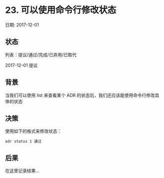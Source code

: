 # 23. 可以使用命令行修改状态

日期: 2017-12-01

## 状态

列表：提议/通过/完成/已弃用/已取代

2017-12-01 提议

## 背景

当我们可以使用 list 来查看某个 ADR 的状态后，我们还应该能使用命令行修改具体的状态

## 决策

使用如下的格式来修改状态：

```
adr status 1 通过
```

## 后果

在这里记录结果...
